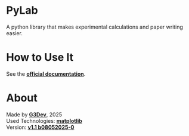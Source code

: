 # PyLab
A python library that makes experimental calculations and paper writing easier.

# How to Use It
See the [**official documentation**](https://github.com/G3Dev-0/pylab/blob/main/DOCUMENTATION.md).

# About
Made by [**G3Dev**](https://github.com/G3Dev-0), 2025\
Used Technologies: [**matplotlib**](https://matplotlib.org/)\
Version: [**v1.1 b08052025-0**](https://github.com/G3Dev-0/pylab)